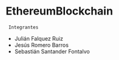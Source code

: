 # EthereumBlockchain

` Integrantes` 
 - Julián Falquez Ruiz
 - Jesús Romero Barros
 - Sebastián Santander Fontalvo
